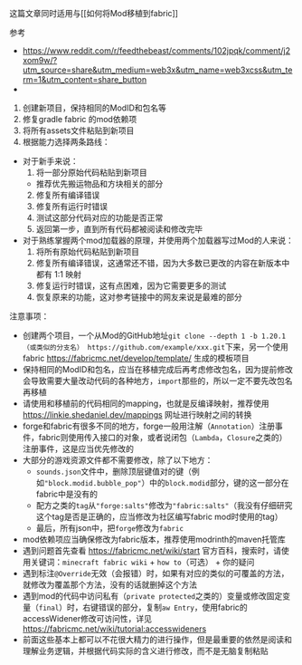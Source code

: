 这篇文章同时适用与[[如何将Mod移植到fabric]]

参考
- https://www.reddit.com/r/feedthebeast/comments/102jpqk/comment/j2xom9w/?utm_source=share&utm_medium=web3x&utm_name=web3xcss&utm_term=1&utm_content=share_button
- 

1. 创建新项目，保持相同的ModID和包名等
2. 修复gradle fabric 的mod依赖项
3. 将所有assets文件粘贴到新项目
4. 根据能力选择两条路线：
  - 对于新手来说：
    1. 将一部分原始代码粘贴到新项目
      - 推荐优先搬运物品和方块相关的部分
    2. 修复所有编译错误
    3. 修复所有运行时错误
    4. 测试这部分代码对应的功能是否正常
    5. 返回第一步，直到所有代码都被阅读和修改完毕
  - 对于熟练掌握两个mod加载器的原理，并使用两个加载器写过Mod的人来说：
    1. 将所有原始代码粘贴到新项目
    2. 修复所有编译错误，这通常还不错，因为大多数已更改的内容在新版本中都有 1:1 映射
    3. 修复运行时错误，这有点困难，因为它需要更多的测试
    4. 恢复原来的功能，这对参考链接中的网友来说是最难的部分

注意事项：
- 创建两个项目，一个从Mod的GitHub地址`git clone --depth 1 -b 1.20.1（或类似的分支名） https://github.com/example/xxx.git`下来，另一个使用fabric https://fabricmc.net/develop/template/ 生成的模板项目
- 保持相同的ModID和包名，应当在移植完成后再考虑修改包名，因为提前修改会导致需要大量改动代码的各种地方，`import`那些的，所以一定不要先改包名再移植
- 请使用和移植前的代码相同的mapping，也就是反编译映射，推荐使用 https://linkie.shedaniel.dev/mappings 网址进行映射之间的转换
- forge和fabric有很多不同的地方，forge一般用注解（`Annotation`）注册事件，fabric则使用传入接口的对象，或者说闭包（`Lambda`，`Closure`之类的）注册事件，这是应当优先修改的
- 大部分的游戏资源文件都不需要修改，除了以下地方：
  - `sounds.json`文件中，删除顶层键值对的键（例如`"block.modid.bubble_pop"`）中的`block.modid`部分，键的这一部分在fabric中是没有的
  - 配方之类的`tag`从`"forge:salts"`修改为`"fabric:salts"`（我没有仔细研究这个tag是否是正确的，应当修改为社区编写fabric mod时使用的tag）
  - 最后，所有json中，把`forge`修改为`fabric`
- mod依赖项应当确保修改为fabric版本，推荐使用modrinth的maven托管库
- 遇到问题首先查看 https://fabricmc.net/wiki/start 官方百科，搜索时，请使用关键词：`minecraft fabric wiki` + `how to`（可选） + 你的疑问
- 遇到标注`@Override`无效（会报错）时，如果有对应的类似的可覆盖的方法，就修改为覆盖那个方法，没有的话就删掉这个方法
- 遇到mod的代码中访问私有（`private protected`之类的）变量或修改固定变量（`final`）时，右键错误的部分，复制`aw Entry`，使用fabric的accessWidener修改可访问性，详见 https://fabricmc.net/wiki/tutorial:accesswideners
- 前面这些基本上都可以不花很大精力的进行操作，但是最重要的依然是阅读和理解业务逻辑，并根据代码实际的含义进行修改，而不是无脑复制粘贴
